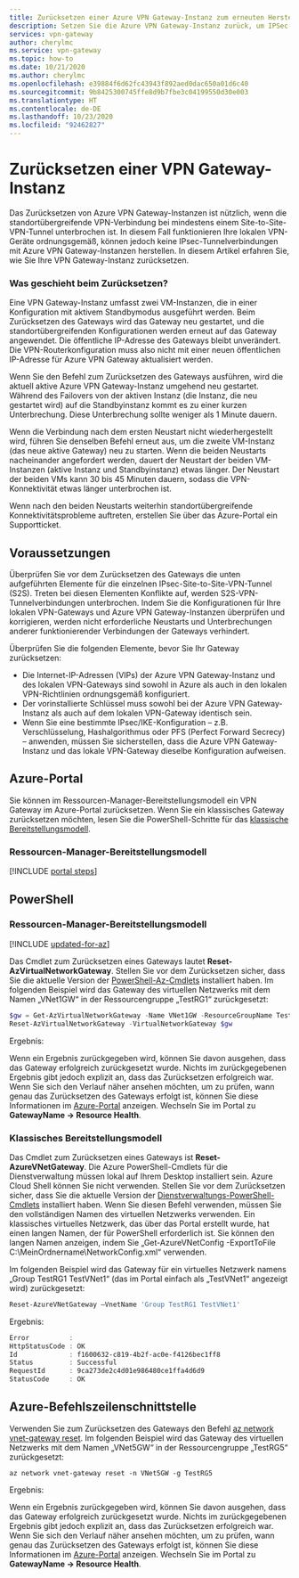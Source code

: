 ```yaml
---
title: Zurücksetzen einer Azure VPN Gateway-Instanz zum erneuten Herstellen des IPsec-Tunnels
description: Setzen Sie die Azure VPN Gateway-Instanz zurück, um IPSec-Tunnel für VPN-Gateways im klassischen und im Resource Manager-Bereitstellungsmodell wiederherzustellen.
services: vpn-gateway
author: cherylmc
ms.service: vpn-gateway
ms.topic: how-to
ms.date: 10/21/2020
ms.author: cherylmc
ms.openlocfilehash: e39884f6d62fc43943f892aed0dac650a01d6c40
ms.sourcegitcommit: 9b8425300745ffe8d9b7fbe3c04199550d30e003
ms.translationtype: HT
ms.contentlocale: de-DE
ms.lasthandoff: 10/23/2020
ms.locfileid: "92462827"
---
```

# <a name="reset-a-vpn-gateway"></a>Zurücksetzen einer VPN Gateway-Instanz

Das Zurücksetzen von Azure VPN Gateway-Instanzen ist nützlich, wenn die standortübergreifende VPN-Verbindung bei mindestens einem Site-to-Site-VPN-Tunnel unterbrochen ist. In diesem Fall funktionieren Ihre lokalen VPN-Geräte ordnungsgemäß, können jedoch keine IPsec-Tunnelverbindungen mit Azure VPN Gateway-Instanzen herstellen. In diesem Artikel erfahren Sie, wie Sie Ihre VPN Gateway-Instanz zurücksetzen.

### <a name="what-happens-during-a-reset"></a>Was geschieht beim Zurücksetzen?

Eine VPN Gateway-Instanz umfasst zwei VM-Instanzen, die in einer Konfiguration mit aktivem Standbymodus ausgeführt werden. Beim Zurücksetzen des Gateways wird das Gateway neu gestartet, und die standortübergreifenden Konfigurationen werden erneut auf das Gateway angewendet. Die öffentliche IP-Adresse des Gateways bleibt unverändert. Die VPN-Routerkonfiguration muss also nicht mit einer neuen öffentlichen IP-Adresse für Azure VPN Gateway aktualisiert werden.

Wenn Sie den Befehl zum Zurücksetzen des Gateways ausführen, wird die aktuell aktive Azure VPN Gateway-Instanz umgehend neu gestartet. Während des Failovers von der aktiven Instanz (die Instanz, die neu gestartet wird) auf die Standbyinstanz kommt es zu einer kurzen Unterbrechung. Diese Unterbrechung sollte weniger als 1 Minute dauern.

Wenn die Verbindung nach dem ersten Neustart nicht wiederhergestellt wird, führen Sie denselben Befehl erneut aus, um die zweite VM-Instanz (das neue aktive Gateway) neu zu starten. Wenn die beiden Neustarts nacheinander angefordert werden, dauert der Neustart der beiden VM-Instanzen (aktive Instanz und Standbyinstanz) etwas länger. Der Neustart der beiden VMs kann 30 bis 45 Minuten dauern, sodass die VPN-Konnektivität etwas länger unterbrochen ist.

Wenn nach den beiden Neustarts weiterhin standortübergreifende Konnektivitätsprobleme auftreten, erstellen Sie über das Azure-Portal ein Supportticket.

## <a name="before-you-begin"></a><a name="before"></a>Voraussetzungen

Überprüfen Sie vor dem Zurücksetzen des Gateways die unten aufgeführten Elemente für die einzelnen IPsec-Site-to-Site-VPN-Tunnel (S2S). Treten bei diesen Elementen Konflikte auf, werden S2S-VPN-Tunnelverbindungen unterbrochen. Indem Sie die Konfigurationen für Ihre lokalen VPN-Gateways und Azure VPN Gateway-Instanzen überprüfen und korrigieren, werden nicht erforderliche Neustarts und Unterbrechungen anderer funktionierender Verbindungen der Gateways verhindert.

Überprüfen Sie die folgenden Elemente, bevor Sie Ihr Gateway zurücksetzen:

* Die Internet-IP-Adressen (VIPs) der Azure VPN Gateway-Instanz und des lokalen VPN-Gateways sind sowohl in Azure als auch in den lokalen VPN-Richtlinien ordnungsgemäß konfiguriert.
* Der vorinstallierte Schlüssel muss sowohl bei der Azure VPN Gateway-Instanz als auch auf dem lokalen VPN-Gateway identisch sein.
* Wenn Sie eine bestimmte IPsec/IKE-Konfiguration – z.B. Verschlüsselung, Hashalgorithmus oder PFS (Perfect Forward Secrecy) – anwenden, müssen Sie sicherstellen, dass die Azure VPN Gateway-Instanz und das lokale VPN-Gateway dieselbe Konfiguration aufweisen.

## <a name="azure-portal"></a><a name="portal"></a>Azure-Portal

Sie können im Ressourcen-Manager-Bereitstellungsmodell ein VPN Gateway im Azure-Portal zurücksetzen. Wenn Sie ein klassisches Gateway zurücksetzen möchten, lesen Sie die PowerShell-Schritte für das [klassische Bereitstellungsmodell](#resetclassic).

### <a name="resource-manager-deployment-model"></a>Ressourcen-Manager-Bereitstellungsmodell

[!INCLUDE [portal steps](../../includes/vpn-gateway-reset-gw-portal-include.md)]

## <a name="powershell"></a><a name="ps"></a>PowerShell

### <a name="resource-manager-deployment-model"></a>Ressourcen-Manager-Bereitstellungsmodell

[!INCLUDE [updated-for-az](../../includes/updated-for-az.md)]

Das Cmdlet zum Zurücksetzen eines Gateways lautet **Reset-AzVirtualNetworkGateway**. Stellen Sie vor dem Zurücksetzen sicher, dass Sie die aktuelle Version der [PowerShell-Az-Cmdlets](https://docs.microsoft.com/powershell/module/az.network) installiert haben. Im folgenden Beispiel wird das Gateway des virtuellen Netzwerks mit dem Namen „VNet1GW“ in der Ressourcengruppe „TestRG1“ zurückgesetzt:

```powershell
$gw = Get-AzVirtualNetworkGateway -Name VNet1GW -ResourceGroupName TestRG1
Reset-AzVirtualNetworkGateway -VirtualNetworkGateway $gw
```

Ergebnis:

Wenn ein Ergebnis zurückgegeben wird, können Sie davon ausgehen, dass das Gateway erfolgreich zurückgesetzt wurde. Nichts im zurückgegebenen Ergebnis gibt jedoch explizit an, dass das Zurücksetzen erfolgreich war. Wenn Sie sich den Verlauf näher ansehen möchten, um zu prüfen, wann genau das Zurücksetzen des Gateways erfolgt ist, können Sie diese Informationen im [Azure-Portal](https://portal.azure.com) anzeigen. Wechseln Sie im Portal zu **GatewayName -> Resource Health**.

### <a name="classic-deployment-model"></a><a name="resetclassic"></a>Klassisches Bereitstellungsmodell

Das Cmdlet zum Zurücksetzen eines Gateways ist **Reset-AzureVNetGateway**. Die Azure PowerShell-Cmdlets für die Dienstverwaltung müssen lokal auf Ihrem Desktop installiert sein. Azure Cloud Shell können Sie nicht verwenden. Stellen Sie vor dem Zurücksetzen sicher, dass Sie die aktuelle Version der [Dienstverwaltungs-PowerShell-Cmdlets](https://docs.microsoft.com/powershell/azure/servicemanagement/install-azure-ps#azure-service-management-cmdlets) installiert haben. Wenn Sie diesen Befehl verwenden, müssen Sie den vollständigen Namen des virtuellen Netzwerks verwenden. Ein klassisches virtuelles Netzwerk, das über das Portal erstellt wurde, hat einen langen Namen, der für PowerShell erforderlich ist. Sie können den langen Namen anzeigen, indem Sie „Get-AzureVNetConfig -ExportToFile C:\MeinOrdnername\NetworkConfig.xml“ verwenden.

Im folgenden Beispiel wird das Gateway für ein virtuelles Netzwerk namens „Group TestRG1 TestVNet1“ (das im Portal einfach als „TestVNet1“ angezeigt wird) zurückgesetzt:

```powershell
Reset-AzureVNetGateway –VnetName 'Group TestRG1 TestVNet1'
```

Ergebnis:

```powershell
Error          :
HttpStatusCode : OK
Id             : f1600632-c819-4b2f-ac0e-f4126bec1ff8
Status         : Successful
RequestId      : 9ca273de2c4d01e986480ce1ffa4d6d9
StatusCode     : OK
```

## <a name="azure-cli"></a><a name="cli"></a>Azure-Befehlszeilenschnittstelle

Verwenden Sie zum Zurücksetzen des Gateways den Befehl [az network vnet-gateway reset](https://docs.microsoft.com/cli/azure/network/vnet-gateway). Im folgenden Beispiel wird das Gateway des virtuellen Netzwerks mit dem Namen „VNet5GW“ in der Ressourcengruppe „TestRG5“ zurückgesetzt:

```azurecli
az network vnet-gateway reset -n VNet5GW -g TestRG5
```

Ergebnis:

Wenn ein Ergebnis zurückgegeben wird, können Sie davon ausgehen, dass das Gateway erfolgreich zurückgesetzt wurde. Nichts im zurückgegebenen Ergebnis gibt jedoch explizit an, dass das Zurücksetzen erfolgreich war. Wenn Sie sich den Verlauf näher ansehen möchten, um zu prüfen, wann genau das Zurücksetzen des Gateways erfolgt ist, können Sie diese Informationen im [Azure-Portal](https://portal.azure.com) anzeigen. Wechseln Sie im Portal zu **GatewayName -> Resource Health**.
